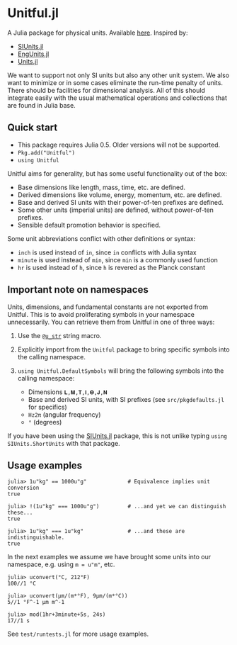 


<a id='Unitful.jl-1'></a>

# Unitful.jl


A Julia package for physical units. Available [here](https://github.com/ajkeller34/Unitful.jl). Inspired by:


  * [SIUnits.jl](https://github.com/keno/SIUnits.jl)
  * [EngUnits.jl](https://github.com/dhoegh/EngUnits.jl)
  * [Units.jl](https://github.com/timholy/Units.jl)


We want to support not only SI units but also any other unit system. We also want to minimize or in some cases eliminate the run-time penalty of units. There should be facilities for dimensional analysis. All of this should integrate easily with the usual mathematical operations and collections that are found in Julia base.


<a id='Quick-start-1'></a>

## Quick start


  * This package requires Julia 0.5. Older versions will not be supported.
  * `Pkg.add("Unitful")`
  * `using Unitful`


Unitful aims for generality, but has some useful functionality out of the box:


  * Base dimensions like length, mass, time, etc. are defined.
  * Derived dimensions like volume, energy, momentum, etc. are defined.
  * Base and derived SI units with their power-of-ten prefixes are defined.
  * Some other units (imperial units) are defined, without power-of-ten prefixes.
  * Sensible default promotion behavior is specified.


Some unit abbreviations conflict with other definitions or syntax:


  * `inch` is used instead of `in`, since `in` conflicts with Julia syntax
  * `minute` is used instead of `min`, since `min` is a commonly used function
  * `hr` is used instead of `h`, since `h` is revered as the Planck constant


<a id='Important-note-on-namespaces-1'></a>

## Important note on namespaces


Units, dimensions, and fundamental constants are not exported from Unitful. This is to avoid proliferating symbols in your namespace unnecessarily. You can retrieve them from Unitful in one of three ways:


1. Use the [`@u_str`](manipulations.md#Unitful.@u_str) string macro.
2. Explicitly import from the `Unitful` package to bring specific symbols into the calling namespace.
3. `using Unitful.DefaultSymbols` will bring the following symbols into the calling namespace:

      * Dimensions `𝐋,𝐌,𝐓,𝐈,𝚯,𝐉,𝐍`
      * Base and derived SI units, with SI prefixes (see `src/pkgdefaults.jl` for specifics)
      * `Hz2π` (angular frequency)
      * `°` (degrees)


If you have been using the [SIUnits.jl](https://github.com/keno/SIUnits.jl)   package, this is not unlike typing `using SIUnits.ShortUnits` with that package.


<a id='Usage-examples-1'></a>

## Usage examples




```jlcon
julia> 1u"kg" == 1000u"g"             # Equivalence implies unit conversion
true

julia> !(1u"kg" === 1000u"g")         # ...and yet we can distinguish these...
true

julia> 1u"kg" === 1u"kg"              # ...and these are indistinguishable.
true
```


In the next examples we assume we have brought some units into our namespace, e.g. using `m = u"m"`, etc.


```jlcon
julia> uconvert(°C, 212°F)
100//1 °C

julia> uconvert(μm/(m*°F), 9μm/(m*°C))
5//1 °F^-1 μm m^-1

julia> mod(1hr+3minute+5s, 24s)
17//1 s
```


See `test/runtests.jl` for more usage examples.

